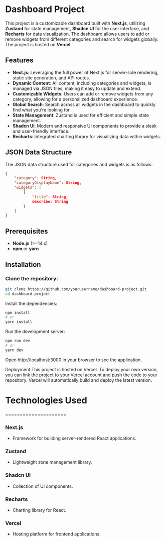 # Dashboard Project

This project is a customizable dashboard built with **Next.js**, utilizing **Zustand** for state management, **Shadcn UI** for the user interface, and **Recharts** for data visualization. The dashboard allows users to add or remove widgets from different categories and search for widgets globally. The project is hosted on **Vercel**.

## Features

- **Next.js**: Leveraging the full power of Next.js for server-side rendering, static site generation, and API routes.
- **Dynamic Content**: All content, including categories and widgets, is managed via JSON files, making it easy to update and extend.
- **Customizable Widgets**: Users can add or remove widgets from any category, allowing for a personalized dashboard experience.
- **Global Search**: Search across all widgets in the dashboard to quickly find what you're looking for.
- **State Management**: Zustand is used for efficient and simple state management.
- **Shadcn UI**: Modern and responsive UI components to provide a sleek and user-friendly interface.
- **Recharts**: Integrated charting library for visualizing data within widgets.

## JSON Data Structure

The JSON data structure used for categories and widgets is as follows:

```json
{
    "category": String,
    "categoryDisplayName": String,
    "widgets": [
        {
            "title": String,
            describe: String
        }
    ]
}
```

## Prerequisites
- **Node.js** (>=14.x)
- **npm** or **yarn**

## Installation

### Clone the repository:
```bash
git clone https://github.com/yourusername/dashboard-project.git
cd dashboard-project
```

Install the dependencies:

```bash
npm install
# or
yarn install
```


Run the development server:

```bash
npm run dev
# or
yarn dev
```
Open http://localhost:3000 in your browser to see the application.

Deployment
This project is hosted on Vercel. To deploy your own version, you can link the project to your Vercel account and push the code to your repository. Vercel will automatically build and deploy the latest version.

# Technologies Used
=====================

### Next.js
* Framework for building server-rendered React applications.

### Zustand
* Lightweight state management library.

### Shadcn UI
* Collection of UI components.

### Recharts
* Charting library for React.

### Vercel
* Hosting platform for frontend applications.

